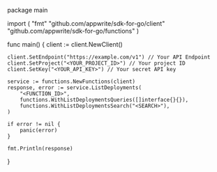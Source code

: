 package main

import (
    "fmt"
    "github.com/appwrite/sdk-for-go/client"
    "github.com/appwrite/sdk-for-go/functions"
)

func main() {
    client := client.NewClient()

    client.SetEndpoint("https://example.com/v1") // Your API Endpoint
    client.SetProject("<YOUR_PROJECT_ID>") // Your project ID
    client.SetKey("<YOUR_API_KEY>") // Your secret API key

    service := functions.NewFunctions(client)
    response, error := service.ListDeployments(
        "<FUNCTION_ID>",
        functions.WithListDeploymentsQueries([]interface{}{}),
        functions.WithListDeploymentsSearch("<SEARCH>"),
    )

    if error != nil {
        panic(error)
    }

    fmt.Println(response)
}
